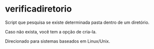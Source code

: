 # verificadiretorio
Script que pesquisa se existe determinada pasta dentro de um diretório.

Caso não exista, você tem a opção de cria-la.

Direcionado para sistemas baseados em Linux/Unix.
